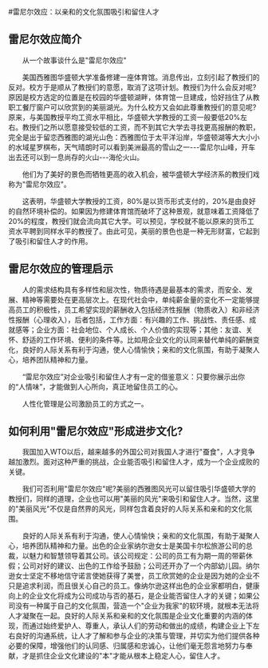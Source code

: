 #雷尼尔效应：以亲和的文化氛围吸引和留住人才

## 雷尼尔效应简介
　　从一个故事谈什么是"雷尼尔效应"

　　美国西雅图华盛顿大学准备修建一座体育馆。消息传出，立刻引起了教授们的反对。校方于是顺从了教授们的意愿，取消了这项计划。教授们为什么会反对呢?原因是校方选定的位置是在校园的华盛顿湖畔，体育馆一旦建成，恰好挡住了从教职工餐厅窗户可以欣赏到的美丽湖光。为什么校方又会如此尊重教授们的意见呢?原来，与美国教授平均工资水平相比，华盛顿大学教授的工资一般要低20%左右。教授们之所以愿意接受较低的工资，而不到其它大学去寻找更高报酬的教职，完全是出于留恋西雅图的湖光山色：西雅图位于太平洋沿岸，华盛顿湖等大大小小的水域星罗棋布，天气晴朗时可以看到美洲最高的雪山之一---雷尼尔山峰，开车出去还可以到一息尚存的火山---海伦火山。

　　他们为了美好的景色而牺牲更高的收入机会，被华盛顿大学经济系的教授们戏称为"雷尼尔效应"。
  
　　这表明，华盛顿大学教授的工资，80%是以货币形式支付的，20%是由良好的自然环境补偿的。如果因为修建体育馆而破坏了这种景观，就意味着工资降低了20%的程度，教授们就会流向其它大学。可以预见，学校就不能以原来的货币工资水平聘到同样水平的教授了。由此可见，美丽的景色也是一种无形财富，它起到了吸引和留住人才的作用。  
  
## 雷尼尔效应的管理启示
　　人的需求结构具有多样性和层次性，物质待遇是最基本的需求，而安全、发展、精神等需要处在更高层次上。在现代社会中，单纯薪金量的变化不一定能够提高员工的积极性，员工希望实现的薪酬收入包括经济性报酬（物质收入）和非经济性报酬（心理收入），后者包括，工作方面：有兴趣的工作、挑战性、责任感、成就感等；企业方面：社会地位、个人成长、个人价值的实现等；其他：友谊、关怀、舒适的工作环境、便利的条件等。比如用企业文化的认同来替代单纯的薪酬变化，良好的人际关系有利于沟通，使人心情愉快；亲和的文化氛围，有助于凝聚人心，培养团队精神和力量。

　　“雷尼尔效应”对企业吸引和留住人才有一定的借鉴意义：只要你展示出你的“人情味”，才能做到人心所向，真正地留住员工的心。

　　人性化管理是公司激励员工的方式之一。
  
## 如何利用"雷尼尔效应"形成进步文化?

　　我国加入WTO以后，越来越多的外国公司对我国人才进行"蚕食"，人才竞争越加激烈。面对这种严重的挑战，企业能否吸引和留住人才，成为一个企业成败的关键。

　　我们可否利用"雷尼尔效应"呢?美丽的西雅图风光可以留住吸引华盛顿大学的教授们，同样的道理，企业也可以用"美丽的风光"来吸引和留住人才。当然，这里的"美丽风光"不仅是自然界的风光，同样包含着良好的人际关系和亲和的文化氛围。

　　良好的人际关系有利于沟通，使人心情愉快；亲和的文化氛围，有助于凝聚人心，培养团队精神和力量。出色的企业家纳尔逊女士是美国卡尔松旅游公司的总裁，以魅力和智慧领导着其公司。该公司规定：公司的员工有为期一周的带薪休假；公司对好的建议、出色的工作给予鼓励；公司还开办了一个内部幼儿园。纳尔逊女士坚定不移地信守诺言使她获得了美誉，员工欣赏她的企业是因为她的企业不只是追求利润，而且很关心自己的员工。像纳尔逊这样出色的企业家都明白，健康向上的企业文化将成为公司成功与否的基石，是企业能否留住人才的关键；如果公司没有一种属于自己的文化氛围，营造一个"企业为我家"的软环境，就根本无法将人才凝聚在一起。良好的人际关系和亲和的文化氛围是企业文化重要的内涵的体现，而通过始终爱护人、尊重人，承认人们的劳动和做出的成绩，构建企业上下左右良好的沟通系统，让人才了解和参与企业的决策与管理，并切实为他们提供各种必要的保障，增强他们的认同感、归属感和忠诚心，让他们毫无怨言地努力与奉献，才是抓住企业文化建设的"本"才能从根本上稳定人心，留住人才。




